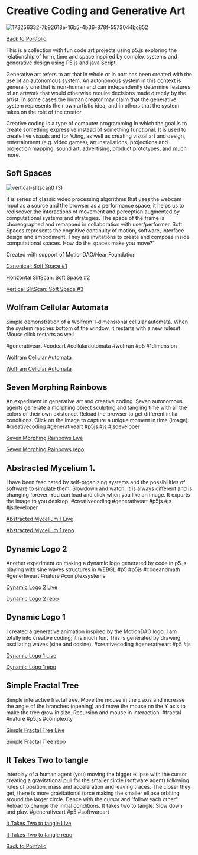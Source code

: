 # Creative Coding and Generative Art

![173256332-7b92618e-16b5-4b36-878f-5573044bc852](https://user-images.githubusercontent.com/90220317/176262721-392f4062-9dc7-43ba-8f8f-58da38651d6b.png)

[Back to Portfolio](https://marlonbarrios.github.io/)

This is a collection with fun code art projects using p5.js exploring the relationship of form, time and space inspired by complex systems and generative design using P5.js and java Script.

Generative art refers to art that in whole or in part has been created with the use of an autonomous system. An autonomous system in this context is generally one that is non-human and can independently determine features of an artwork that would otherwise require decisions made directly by the artist. In some cases the human creator may claim that the generative system represents their own artistic idea, and in others that the system takes on the role of the creator.

Creative coding is a type of computer programming in which the goal is to create something expressive instead of something functional. It is used to create live visuals and for VJing, as well as creating visual art and design, entertainment (e.g. video games), art installations, projections and projection mapping, sound art, advertising, product prototypes, and much more.


## Soft Spaces

![vertical-slitscan0 (3)](https://user-images.githubusercontent.com/90220317/176262436-fae55141-e366-46af-b217-3fd7be17dc70.png)

It is series of classic video processing algorithms that uses the webcam input as a source and the browser as a performance space; it helps us to rediscover the interactions of movement and perception augmented by computational systems and strategies. The space of the frame is choreographed and remapped in collaboration with user/performer. Soft Spaces represents the cognitive continuity of motion, software, interface design  and embodiment. They are invitations to create and compose inside computational spaces. How do the spaces make you move?" 

Created  with support of MotionDAO/Near Foundation

[Canonical: Soft Space #1](https://marlonbarrios.github.io/canonical-page/)

[Horizontal SlitScan: Soft Space #2](https://marlonbarrios.github.io/horizontal-slitscan/)

[Vertical SlitScan: Soft Space #3](https://marlonbarrios.github.io/vertical-scan/)

## Wolfram Cellular Automata


Simple demonstration of a Wolfram 1-dimensional cellular automata.
When the system reaches bottom of the window, it restarts with a new ruleset
Mouse click restarts as well

#generativeart #codeart #cellularautomata #wolfran #p5 #1dimension

[Wolfram Cellular Automata](hhttps://marlonbarrios.github.io/wolfram_one_dim/)

[Wolfram Cellular Automata](https://github.com/marlonbarrios/wolfram_one_dim)


## Seven Morphing Rainbows

An experiment in generative art and creative coding. Seven autonomous agents generate a morphing object sculpting and tangling time with all the colors of their own existence.
Reload the browser to get different initial conditions.
Click on the image to capture a unique moment in time (image).
#creativecoding #generativeart #p5js #js #jsdeveloper

[Seven Morphing Rainbows Live](https://lnkd.in/gB8YVW6d)

[Seven Morphing Rainbows repo](https://github.com/marlonbarrios/organic-tube-noc1)


## Abstracted Mycelium 1.

I have been fascinated by self-organizing systems and the possibilities of software to simulate them. 
Slowdown and watch.
It is always different and is changing forever.
You can load  and click when you like an image. It exports the image to you desktop.
#creativecoding #generativeart #p5js #js #jsdeveloper

[Abstracted Mycelium 1 Live](https://lnkd.in/gdC4J6YH)

[Abstracted Mycelium 1 repo](https://github.com/marlonbarrios/organic-tube-noc1)

## Dynamic Logo 2


Another experiment on making a dynamic logo generated by code in p5.js playing with sine waves structures in WEBGL
#p5 #p5js #codeandmath #genertiveart #nature #complexsystems

[Dynamic Logo 2 Live](https://marlonbarrios.github.io/motiondao-sine--structure/)

[Dynamic Logo 2 repo](https://github.com/marlonbarrios/motiondao-sine--structure)

## Dynamic Logo 1


I created a generative animation inspired by the MotionDAO logo. I am totally into creative coding; it is much fun. This is generated by drawing oscillating waves (sine and cosine).
#creativecoding #generativeart #p5 #js

[Dynamic Logo 1 Live](https://lnkd.in/gw9K2UTu)

[Dynamic Logo 1repo](https://github.com/marlonbarrios/motiondao_generative_logo)

## Simple Fractal Tree

Simple interactive fractal tree. Move the mouse in the x axis and increase the angle of the branches (opening) and move the mouse on the Y axis to make the tree grow in size.
Recursion and mouse in interaction.
#fractal #nature #p5.js #complexity

[Simple Fractal Tree Live](https://lnkd.in/g849dTAg)

[Simple Fractal  Tree repo](https://github.com/marlonbarrios/fractal-tree)

## It Takes Two to tangle

Interplay of a human agent (you) moving the bigger ellipse with the cursor creating a gravitational pull for the smaller circle (software agent) following rules of position, mass and acceleration and leaving traces. The closer they get, there is more gravitational force making the smaller ellipse orbiting around the larger circle. Dance with the cursor and 'follow each other". Reload to change the initial conditions. It takes two to tangle. Slow down and play.
#generativeart #p5 #softwareart

[It Takes Two to tangle Live](https://lnkd.in/g77QMYzg)

[It Takes Two to tangle repo](https://github.com/marlonbarrios/gravitational-forces)


[Back to Portfolio](https://marlonbarrios.github.io/)
